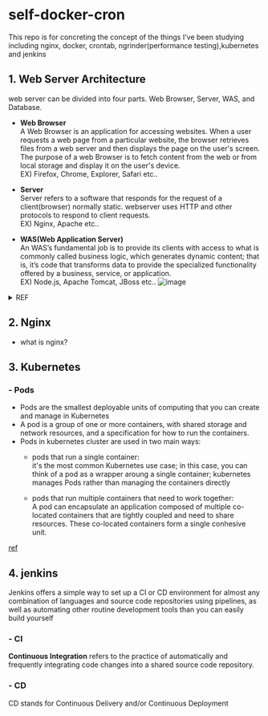 # self-docker-cron
This repo is for concreting the concept of the things I've been studying including nginx, docker, crontab, ngrinder(performance testing),kubernetes and jenkins


## 1. Web Server Architecture
web server can be divided into four parts. 
Web Browser, Server, WAS, and Database.
- <b> Web Browser <br> </b>
 A Web Browser is an application for accessing websites. When a user requests a web page from a particular website, the browser retrieves files from a web server and then displays the page on the user's screen.
The purpose of a web Browser is to fetch content from the web or from local storage and display it on the user's device.<br>
EX) Firefox, Chrome, Explorer, Safari etc..

- <b> Server <br> </b>
Server refers to a software that responds for the request of a client(browser) normally static. webserver uses HTTP and other protocols to respond to client requests.<br>
EX) Nginx, Apache etc..
 
- <b> WAS(Web Application Server) <br> </b>
An WAS’s fundamental job is to provide its clients with access to what is commonly called business logic, which generates dynamic content; that is, it’s code that transforms data to provide the specialized functionality offered by a business, service, or application.<br>
EX) Node.js, Apache Tomcat, JBoss etc..
![image](https://github.com/parc02/git_java/assets/148880521/0a84961e-d260-427e-b00e-f085d568f58c)

<details> <summary>REF</summary>
https://en.wikipedia.org/wiki/Web_browser <br>
https://www.nginx.com/resources/glossary/application-server-vs-web-server/ <br>
https://blog.naver.com/gi_balja/223028077537
</details>

## 2. Nginx

- what is nginx?

## 3. Kubernetes

### <b>- Pods <br></b>
  - Pods are the smallest deployable units of computing that you can create and manage in Kubernetes
  - A pod is a group of one or more containers, with shared storage and network resources, and a specification for how to run the containers. 
- Pods in kubernetes cluster are used in two main ways:
  - pods that run a single container: <br>
 it's the most common Kubernetes use case; in this case, you can think of a pod as a wrapper aroung a single container; kubernetes manages Pods rather than managing the containers directly
    
  - pods that run multiple containers that need to work together: <br>
 A pod can encapsulate an application composed of multiple co-located containers that are tightly coupled and need to share resources. These co-located containers form a single conhesive unit.

[ref](https://kubernetes.io/docs/concepts/workloads/pods/#workload-resources-for-managing-pods)

## 4. jenkins
Jenkins offers a simple way to set up a CI or CD environment for almost any combination of languages and source code repositories using pipelines, as well as automating other routine development tools than you can easily build yourself
### <b>- CI <br></b>
<b>Continuous Integration</b> refers to the practice of automatically and frequently integrating code changes into a shared source code repository.  
### <b>- CD <br></b>
CD stands for Continuous Delivery and/or Continuous Deployment
